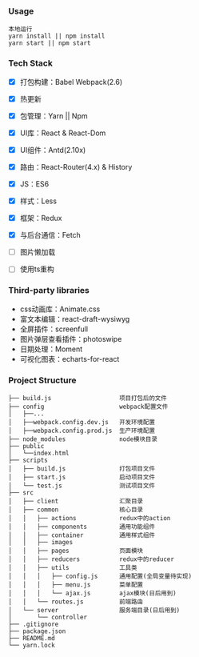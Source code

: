 ### Usage
```
本地运行
yarn install || npm install
yarn start || npm start
```

### Tech Stack
- [x] 打包构建：Babel Webpack(2.6)
- [x] 热更新
- [x] 包管理：Yarn || Npm
- [x] UI库：React & React-Dom
- [x] UI组件：Antd(2.10x)
- [x] 路由：React-Router(4.x) & History
- [x] JS：ES6
- [x] 样式：Less
- [x] 框架：Redux
- [x] 与后台通信：Fetch
- [ ] 图片懒加载
- [ ] 使用ts重构


### Third-party libraries
* css动画库：Animate.css
* 富文本编辑：react-draft-wysiwyg
* 全屏插件：screenfull
* 图片弹层查看插件：photoswipe
* 日期处理：Moment
* 可视化图表：echarts-for-react

### Project Structure
```
├── build.js                   项目打包后的文件
├── config                     webpack配置文件
│   ├──...
│   ├──webpack.config.dev.js   开发环境配置
│   ├──webpack.config.prod.js  生产环境配置
├── node_modules               node模块目录
├── public
│   └──index.html
├── scripts
│   ├── build.js               打包项目文件
│   ├── start.js               启动项目文件
│   └── test.js                测试项目文件
├── src
│   ├── client                 汇聚目录
│   ├── common                 核心目录
│   │   ├── actions            redux中的action
│   │   ├── components         通用功能组件
│   │   ├── container          通用样式组件
│   │   ├── images
│   │   ├── pages              页面模块
│   │   ├── reducers           redux中的reducer
│   │   ├── utils              工具类
│   │   │   ├── config.js      通用配置(全局变量待实现)
│   │   │   ├── menu.js        菜单配置
│   │   │   └── ajax.js        ajax模块(日后用到)
│   │   └── routes.js          前端路由
│   └── server                 服务端目录(日后用到)
│       └── controller
├── .gitignore
├── package.json
├── README.md
└── yarn.lock
```